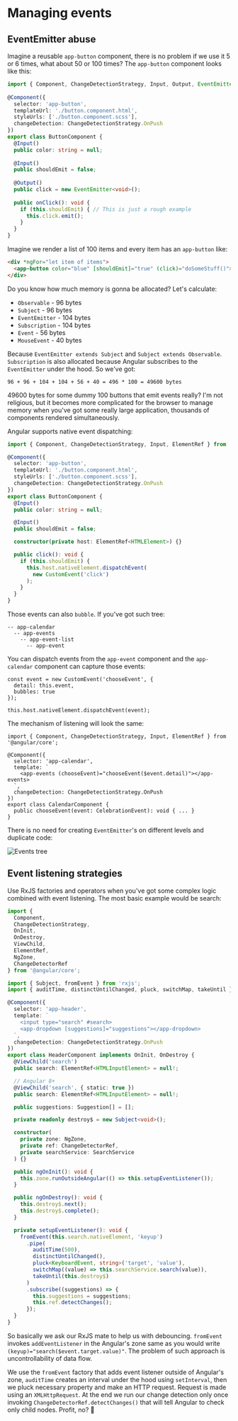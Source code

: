 # Managing events

## EventEmitter abuse

Imagine a reusable `app-button` component, there is no problem if we use it 5 or 6 times, what about 50 or 100 times? The `app-button` component looks like this:

```typescript
import { Component, ChangeDetectionStrategy, Input, Output, EventEmitter } from '@angular/core';
 
@Component({
  selector: 'app-button',
  templateUrl: './button.component.html',
  styleUrls: ['./button.component.scss'],
  changeDetection: ChangeDetectionStrategy.OnPush
})
export class ButtonComponent {
  @Input()
  public color: string = null;
 
  @Input()
  public shouldEmit = false;
 
  @Output()
  public click = new EventEmitter<void>();
 
  public onClick(): void {
    if (this.shouldEmit) { // This is just a rough example
      this.click.emit();
    }
  }
}
```

Imagine we render a list of 100 items and every item has an `app-button` like:

```html
<div *ngFor="let item of items">
  <app-button color="blue" [shouldEmit]="true" (click)="doSomeStuff()"></app-button>
</div>
```

Do you know how much memory is gonna be allocated? Let's calculate:

* `Observable` - 96 bytes
* `Subject` - 96 bytes
* `EventEmitter` - 104 bytes
* `Subscription` - 104 bytes
* `Event`  - 56 bytes
* `MouseEvent` - 40 bytes

Because `EventEmitter extends Subject` and `Subject extends Observable`. `Subscription` is also allocated because Angular subscribes to the `EventEmitter` under the hood. So we've got:

```console
96 + 96 + 104 + 104 + 56 + 40 = 496 * 100 = 49600 bytes
```

49600 bytes for some dummy 100 buttons that emit events really? I'm not religious, but it becomes more complicated for the browser to manage memory when you've got some really large application, thousands of components rendered simultaneously.

Angular supports native event dispatching:

```typescript
import { Component, ChangeDetectionStrategy, Input, ElementRef } from '@angular/core';

@Component({
  selector: 'app-button',
  templateUrl: './button.component.html',
  styleUrls: ['./button.component.scss'],
  changeDetection: ChangeDetectionStrategy.OnPush
})
export class ButtonComponent {
  @Input()
  public color: string = null;

  @Input()
  public shouldEmit = false;

  constructor(private host: ElementRef<HTMLElement>) {}

  public click(): void {
    if (this.shouldEmit) {
      this.host.nativeElement.dispatchEvent(
        new CustomEvent('click')
      );
    }
  }
}
```

Those events can also `bubble`. If you've got such tree:

```
-- app-calendar
  -- app-events
    -- app-event-list
      -- app-event
```

You can dispatch events from the `app-event` component and the `app-calendar` component can capture those events:

```TS
const event = new CustomEvent('chooseEvent', {
  detail: this.event,
  bubbles: true
});

this.host.nativeElement.dispatchEvent(event);
```

The mechanism of listening will look the same:

```TS
import { Component, ChangeDetectionStrategy, Input, ElementRef } from '@angular/core';

@Component({
  selector: 'app-calendar',
  template: `
    <app-events (chooseEvent)="chooseEvent($event.detail)"></app-events>
  `,
  changeDetection: ChangeDetectionStrategy.OnPush
})
export class CalendarComponent {
  public chooseEvent(event: CelebrationEvent): void { ... }
}
```

There is no need for creating `EventEmitter`'s on different levels and duplicate code:

![Events tree](assets/events-tree.png)

## Event listening strategies

Use RxJS factories and operators when you've got some complex logic combined with event listening. The most basic example would be search:

```typescript
import {
  Component,
  ChangeDetectionStrategy,
  OnInit,
  OnDestroy,
  ViewChild,
  ElementRef,
  NgZone,
  ChangeDetectorRef
} from '@angular/core';

import { Subject, fromEvent } from 'rxjs';
import { auditTime, distinctUntilChanged, pluck, switchMap, takeUntil } from 'rxjs/operators';

@Component({
  selector: 'app-header',
  template: `
    <input type="search" #search>
    <app-dropdown [suggestions]="suggestions"></app-dropdown>
  `,
  changeDetection: ChangeDetectionStrategy.OnPush
})
export class HeaderComponent implements OnInit, OnDestroy {
  @ViewChild('search')
  public search: ElementRef<HTMLInputElement> = null!;

  // Angular 8+
  @ViewChild('search', { static: true })
  public search: ElementRef<HTMLInputElement> = null!;

  public suggestions: Suggestion[] = [];

  private readonly destroy$ = new Subject<void>();

  constructor(
    private zone: NgZone,
    private ref: ChangeDetectorRef,
    private searchService: SearchService
  ) {}

  public ngOnInit(): void {
    this.zone.runOutsideAngular(() => this.setupEventListener());
  }

  public ngOnDestroy(): void {
    this.destroy$.next();
    this.destroy$.complete();
  }

  private setupEventListener(): void {
    fromEvent(this.search.nativeElement, 'keyup')
      .pipe(
        auditTime(500),
        distinctUntilChanged(),
        pluck<KeyboardEvent, string>('target', 'value'),
        switchMap((value) => this.searchService.search(value)),
        takeUntil(this.destroy$)
      )
      .subscribe((suggestions) => {
        this.suggestions = suggestions;
        this.ref.detectChanges();
      });
  }
}
```

So basically we ask our RxJS mate to help us with debouncing. `fromEvent` invokes `addEventListener` in the Angular's zone same as you would write `(keyup)="search($event.target.value)"`. The problem of such approach is uncontrollability of data flow.

We use the `fromEvent` factory that adds event listener outside of Angular's zone, `auditTime` creates an interval under the hood using `setInterval`, then we pluck necessary property and make an HTTP request. Request is made using an `XMLHttpRequest`. At the end we run our change detection only once invoking `ChangeDetectorRef.detectChanges()` that will tell Angular to check only child nodes. Profit, no? 🌠
